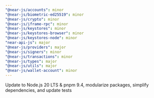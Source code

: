 ```yaml
---
"@near-js/accounts": minor
"@near-js/biometric-ed25519": minor
"@near-js/crypto": minor
"@near-js/iframe-rpc": minor
"@near-js/keystores": minor
"@near-js/keystores-browser": minor
"@near-js/keystores-node": minor
"near-api-js": major
"@near-js/providers": major
"@near-js/signers": minor
"@near-js/transactions": minor
"@near-js/types": major
"@near-js/utils": major
"@near-js/wallet-account": minor
---
```


Update to Node.js 20 LTS & pnpm 9.4, modularize packages, simplify dependencies, and update tests
